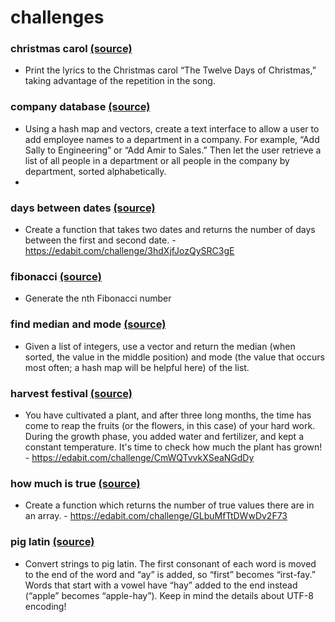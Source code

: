 ﻿# challenges
 
### christmas carol [(source)](https://github.com/dbuchacher/challenges/blob/main/christmas-carol/src/main.rs)
* Print the lyrics to the Christmas carol “The Twelve Days of Christmas,” taking advantage of the repetition in the song.

### company database [(source)](https://github.com/dbuchacher/challenges/blob/main/company-database/src/main.rs)
* Using a hash map and vectors, create a text interface to allow a user to add employee names to a department in a company. For example, “Add Sally to Engineering” or “Add Amir to Sales.” Then let the user retrieve a list of all people in a department or all people in the company by department, sorted alphabetically.
* 
### days between dates [(source)](https://github.com/dbuchacher/challenges/blob/main/days-between-dates/src/main.rs)
* Create a function that takes two dates and returns the number of days between the first and second date. - https://edabit.com/challenge/3hdXjfJozQySRC3gE

### fibonacci [(source)](https://github.com/dbuchacher/challenges/blob/main/fibonacci/src/main.rs)
* Generate the nth Fibonacci number

### find median and mode [(source)](https://github.com/dbuchacher/challenges/blob/main/find-median-mode/src/main.rs)
* Given a list of integers, use a vector and return the median (when sorted, the value in the middle position) and mode (the value that occurs most often; a hash map will be helpful here) of the list.

### harvest festival [(source)](https://github.com/dbuchacher/challenges/blob/main/harvest-festival/src/main.rs)
* You have cultivated a plant, and after three long months, the time has come to reap the fruits (or the flowers, in this case) of your hard work. During the growth phase, you added water and fertilizer, and kept a constant temperature. It's time to check how much the plant has grown! - https://edabit.com/challenge/CmWQTvvkXSeaNGdDy

### how much is true [(source)](https://github.com/dbuchacher/challenges/blob/main/how-much-is-true/src/main.rs)
* Create a function which returns the number of true values there are in an array. - https://edabit.com/challenge/GLbuMfTtDWwDv2F73

### pig latin [(source)](https://github.com/dbuchacher/challenges/blob/main/pig-latin/src/main.rs)
* Convert strings to pig latin. The first consonant of each word is moved to the end of the word and “ay” is added, so “first” becomes “irst-fay.” Words that start with a vowel have “hay” added to the end instead (“apple” becomes “apple-hay”). Keep in mind the details about UTF-8 encoding!
